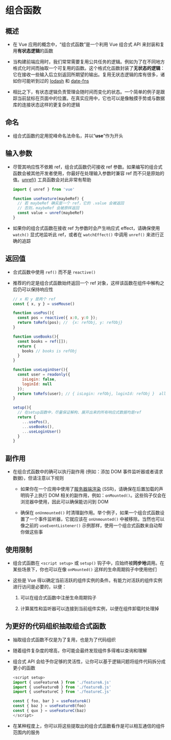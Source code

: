 # 组合函数

## 概述

- 在 Vue 应用的概念中，“组合式函数”是一个利用 Vue 组合式 API 来封装和复用**有状态逻辑**的函数

- 当构建前端应用时，我们常常需要复用公共任务的逻辑。例如为了在不同地方格式化时间而抽取一个可复用的函数。这个格式化函数封装了**无状态的逻辑**：它在接收一些输入后立刻返回所期望的输出。复用无状态逻辑的库有很多，诸如你可能听到过的 [lodash](https://lodash.com/ "lodash") 和 [date-fns](https://date-fns.org/ "date-fns")

- 相比之下，有状态逻辑负责管理会随时间而变化的状态。一个简单的例子是跟踪当前鼠标在页面中的位置。在真实应用中，它也可以是像触摸手势或与数据库的连接状态这样的更复杂的逻辑

## 命名

- 组合式函数约定用驼峰命名法命名，并以“**use**”作为开头

## 输入参数

- 尽管其响应性不依赖 ref，组合式函数仍可接收 ref 参数。如果编写的组合式函数会被其他开发者使用，你最好在处理输入参数时兼容 ref 而不只是原始的值。[unref()](https://staging-cn.vuejs.org/api/reactivity-utilities.html#unref "unref()") 工具函数会对此非常有帮助

    ```js
    import { unref } from 'vue'

    function useFeature(maybeRef) {
      // 若 maybeRef 确实是一个 ref，它的 .value 会被返回
      // 否则，maybeRef 会被原样返回
      const value = unref(maybeRef)
    }
    ```

- 如果你的组合式函数在接收 ref 为参数时会产生响应式 effect，请确保使用 `watch()` 显式地监听此 ref，或者在 `watchEffect()` 中调用 `unref()` 来进行正确的追踪

## 返回值

- 合式函数中使用 `ref()` 而不是 `reactive()`

- 推荐的约定是组合式函数始终返回一个 ref 对象，这样该函数在组件中解构之后仍可以保持响应性

    ```js
    // x 和 y 是两个 ref
    const { x, y } = useMouse()
    ```

    ```js
    function usePos(){
      const pos = reactive({ x:0, y:0 });
      return toRefs(pos); //  {x: refObj, y: refObj}
    }

    function useBooks(){
      const books = ref([]);
      return {
        books // books is refObj
      }
    }

    function useLoginUser(){
      const user = readonly({
        isLogin: false,
        loginId: null
      });
      return toRefs(user); // { isLogin: refObj, loginId: refObj }  all ref is readonly
    }

    setup(){
      // 在setup函数中，尽量保证解构、展开出来的所有响应式数据均是ref
      return {
        ...usePos(),
        ...useBooks(),
        ...useLoginUser()
      }
    }
    ```

## 副作用

- 在组合式函数中的确可以执行副作用 (例如：添加 DOM 事件监听器或者请求数据)，但请注意以下规则

  - 如果你在一个应用中使用了[服务器端渲染](https://staging-cn.vuejs.org/guide/scaling-up/ssr.html "服务器端渲染") (SSR)，请确保在后置加载的声明钩子上执行 DOM 相关的副作用，例如：`onMounted()`。这些钩子仅会在浏览器中使用，因此可以确保能访问到 DOM

  - 确保在 `onUnmounted()` 时清理副作用。举个例子，如果一个组合式函数设置了一个事件监听器，它就应该在 `onUnmounted()` 中被移除。当然也可以像之前的 `useEventListener()` 示例那样，使用一个组合式函数来自动帮你做这些事

## 使用限制

- 组合式函数在 `<script setup>` 或 `setup()` 钩子中，应始终被**同步地**调用。在某些场景下，你也可以在像 `onMounted()` 这样的生命周期钩子中使用他们

- 这些是 Vue 得以确定当前活跃的组件实例的条件。有能力对活跃的组件实例进行访问是必要的，以便：

    1. 可以在组合式函数中注册生命周期钩子

    2. 计算属性和监听器可以连接到当前组件实例，以便在组件卸载时处理掉

## 为更好的代码组织抽取组合式函数

- 抽取组合式函数不仅是为了复用，也是为了代码组织

- 随着组件复杂度的增高，你可能会最终发现组件多得难以查询和理解

- 组合式 API 会给予你足够的灵活性，让你可以基于逻辑问题将组件代码拆分成更小的函数

    ```typescript
    <script setup>
    import { useFeatureA } from './featureA.js'
    import { useFeatureB } from './featureB.js'
    import { useFeatureC } from './featureC.js'

    const { foo, bar } = useFeatureA()
    const { baz } = useFeatureB(foo)
    const { qux } = useFeatureC(baz)
    </script>
    ```

- 在某种程度上，你可以将这些提取出的组合式函数看作是可以相互通信的组件范围内的服务
